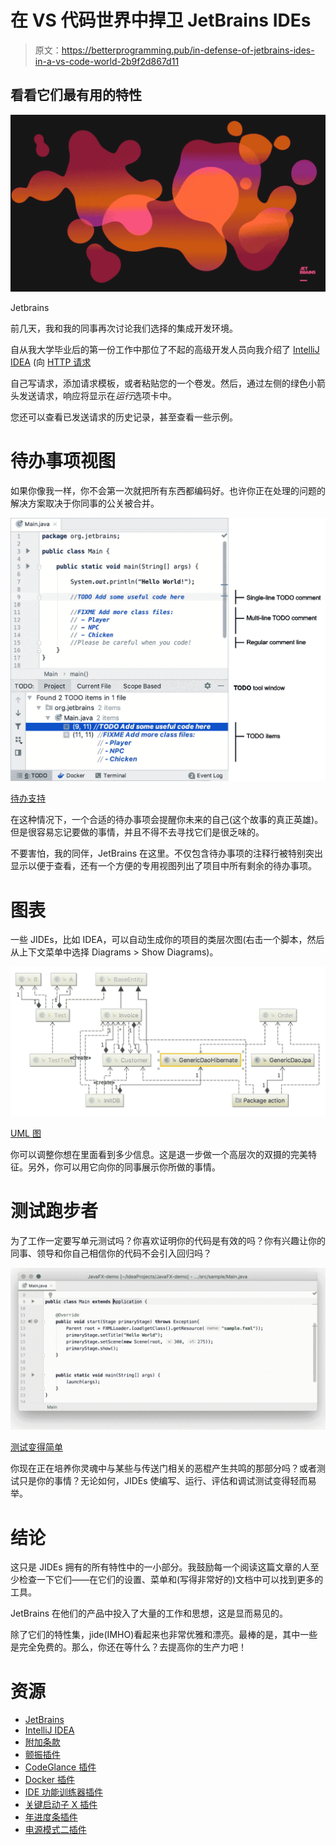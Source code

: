 # 在 VS 代码世界中捍卫 JetBrains IDEs

> 原文：<https://betterprogramming.pub/in-defense-of-jetbrains-ides-in-a-vs-code-world-2b9f2d867d11>

## 看看它们最有用的特性

![](img/ce5a447c3f7a46443a3471a076dcb156.png)

Jetbrains

前几天，我和我的同事再次讨论我们选择的集成开发环境。

自从我大学毕业后的第一份工作中那位了不起的高级开发人员向我介绍了 [IntelliJ IDEA](https://www.jetbrains.com/idea/) (向 [HTTP 请求](https://medium.com/u/6a83dcfda860#)

自己写请求，添加请求模板，或者粘贴您的一个卷发。然后，通过左侧的绿色小箭头发送请求，响应将显示在*运行*选项卡中。

您还可以查看已发送请求的历史记录，甚至查看一些示例。

# 待办事项视图

如果你像我一样，你不会第一次就把所有东西都编码好。也许你正在处理的问题的解决方案取决于你同事的公关被合并。

![](img/e3b6302541d57538176b0117bac62ed6.png)

[待办支持](https://www.jetbrains.com/help/idea/configuring-keyboard-and-mouse-shortcuts.html)

在这种情况下，一个合适的待办事项会提醒你未来的自己(这个故事的真正英雄)。但是很容易忘记要做的事情，并且不得不去寻找它们是很乏味的。

不要害怕，我的同伴，JetBrains 在这里。不仅包含待办事项的注释行被特别突出显示以便于查看，还有一个方便的专用视图列出了项目中所有剩余的待办事项。

# 图表

一些 JIDEs，比如 IDEA，可以自动生成你的项目的类层次图(右击一个脚本，然后从上下文菜单中选择 Diagrams > Show Diagrams)。

![](img/3e36c1c8a1c36014e000d58e7901a7b3.png)

[UML 图](https://www.jetbrains.com/help/idea/configuring-keyboard-and-mouse-shortcuts.html)

你可以调整你想在里面看到多少信息。这是退一步做一个高层次的双摄的完美特征。另外，你可以用它向你的同事展示你所做的事情。

# 测试跑步者

为了工作一定要写单元测试吗？你喜欢证明你的代码是有效的吗？你有兴趣让你的同事、领导和你自己相信你的代码不会引入回归吗？

![](img/a99cc5bb2f216a50ee3b832025117a4e.png)

[测试变得简单](https://www.jetbrains.com/help/idea/configuring-testing-libraries.html)

你现在正在培养你灵魂中与某些与传送门相关的恶棍产生共鸣的那部分吗？或者测试只是你的事情？无论如何，JIDEs 使编写、运行、评估和调试测试变得轻而易举。

# 结论

这只是 JIDEs 拥有的所有特性中的一小部分。我鼓励每一个阅读这篇文章的人至少检查一下它们——在它们的设置、菜单和(写得非常好的)文档中可以找到更多的工具。

JetBrains 在他们的产品中投入了大量的工作和思想，这是显而易见的。

除了它们的特性集，jide(IMHO)看起来也非常优雅和漂亮。最棒的是，其中一些是完全免费的。那么，你还在等什么？去提高你的生产力吧！

# 资源

*   [JetBrains](https://www.jetbrains.com/)
*   [IntelliJ IDEA](https://www.jetbrains.com/idea/)
*   [附加条款](https://www.jetbrains.com/rider/)
*   [颤振插件](https://plugins.jetbrains.com/plugin/9212-flutter)
*   [CodeGlance 插件](https://plugins.jetbrains.com/plugin/7275-codeglance)
*   [Docker 插件](https://plugins.jetbrains.com/plugin/7724-docker)
*   [IDE 功能训练器插件](https://plugins.jetbrains.com/plugin/8554-ide-features-trainer)
*   [关键启动子 X 插件](https://plugins.jetbrains.com/plugin/9792-key-promoter-x)
*   [年进度条插件](https://plugins.jetbrains.com/plugin/8575-nyan-progress-bar)
*   [电源模式二插件](https://plugins.jetbrains.com/plugin/8251-power-mode-ii)